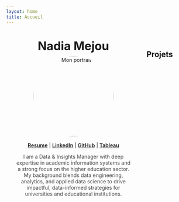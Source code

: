 ```yaml
---
layout: home
title: Accueil
---
```


<!-- Fallback CSS (au cas où site.css n'est pas chargé) -->
<style>
/* grille + centrage de la page */
.two-col{
  display:grid;
  grid-template-columns:320px 1fr;
  gap:40px;
  align-items:start;
  max-width:1100px;      /* largeur max du contenu */
  margin:0 auto;         /* centre horizontalement */
  padding:24px;          /* respiration */
}

/* colonne gauche : profil (centré) */
.profile{
  position:sticky;
  top:24px;
  text-align:center;     /* centre le texte/les liens */
}
.profile-photo{
  width:220px;
  height:220px;
  object-fit:cover;
  border-radius:50%;
  display:block;
  margin:0 auto 16px;    /* centre la photo */
}
.profile-name{ font-size:32px; line-height:1.2; margin:0 0 8px; }
.profile-bio{ color:#444; margin:8px 0 12px; }
.profile-links a{ font-weight:600; }

/* responsive */
@media (max-width:900px){
  .two-col{ grid-template-columns:1fr; }
  .profile{ position:static; text-align:left; } /* sur mobile, repasse à gauche */
  .profile-photo{ width:160px; height:160px; margin:0 0 12px; }
}
</style>


<section class="two-col">
  <aside class="left profile">
    <h1 class="profile-name">Nadia Mejou</h1>
    <img class="profile-photo" src="{{ '/profile_pic.jpg' | relative_url }}" alt="Mon portrait" />
        <p class="profile-links">
      <a href="#" target="_blank" rel="noopener">Resume</a> |
      <a href="#" target="_blank" rel="noopener">LinkedIn</a> |
      <a href="https://github.com/nm-education" target="_blank" rel="noopener">GitHub</a> |
      <a href="#" target="_blank" rel="noopener">Tableau</a>
    </p>
    <p class="profile-bio">
      I am a Data & Insights Manager with deep expertise in academic information systems and a strong focus on the higher education sector. My background blends data engineering, analytics, and applied data science to drive impactful, data-informed strategies for universities and educational institutions.
    </p>

  </aside>

  <div class="right content">
    <h2>Projets</h2>
    <!-- On ajoutera les cartes ici juste après -->
  </div>
</section>
